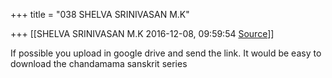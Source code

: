 +++
title = "038 SHELVA SRINIVASAN M.K"

+++
[[SHELVA SRINIVASAN M.K	2016-12-08, 09:59:54 [Source](https://groups.google.com/g/samskrita/c/lEK5fPdaArI)]]



  
  
If possible you upload in google drive and send the link. It would be easy to download the chandamama sanskrit series  

